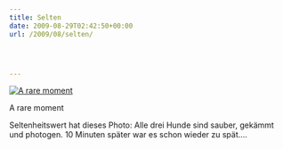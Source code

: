 ```yaml
---
title: Selten
date: 2009-08-29T02:42:50+00:00
url: /2009/08/selten/




---
```

<div class="flickr">
  <a href="http://www.flickr.com/photos/schreibblogade/3856568848/" title="A rare moment"><img src="//farm4.static.flickr.com/3478/3856568848_54efa57285.jpg" alt="A rare moment" /></a></p>

  <p>
    A rare moment
  </p>
</div>

Seltenheitswert hat dieses Photo: Alle drei Hunde sind sauber, gekämmt und photogen. 10 Minuten später war es schon wieder zu spät....
